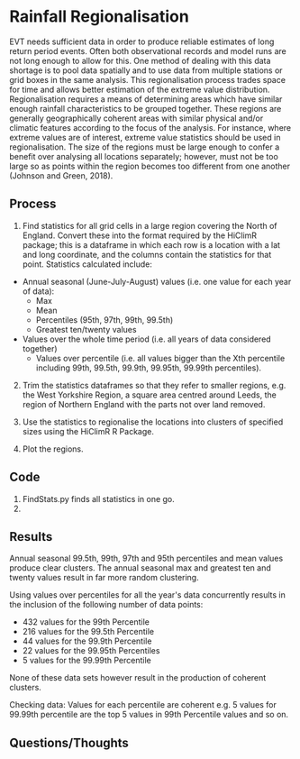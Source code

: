# Rainfall Regionalisation
EVT needs sufficient data in order to produce reliable estimates of long return period events. Often both observational records and model runs are not long enough to allow for this. One method of dealing with this data shortage is to pool data spatially and to use data from multiple stations or grid boxes in the same analysis. This regionalisation process trades space for time and allows better estimation of the extreme value distribution. Regionalisation requires a means of determining areas which have similar enough rainfall characteristics to be grouped together. These regions are generally geographically coherent areas with similar physical and/or climatic features according to the focus of the analysis. For instance, where extreme values are of interest, extreme value statistics should be used in regionalisation. The size of the regions must be large enough to confer a benefit over analysing all locations separately; however, must not be too large so as points within the region becomes too different from one another (Johnson and Green, 2018).

## Process

1. Find statistics for all grid cells in a large region covering the North of England. Convert these into the format required by the HiClimR package; this is a dataframe in which each row is a location with a lat and long coordinate, and the columns contain the statistics for that point. Statistics calculated include:
* Annual seasonal (June-July-August) values (i.e. one value for each year of data):
   * Max
   * Mean
   * Percentiles (95th, 97th, 99th, 99.5th)
   * Greatest ten/twenty values  
* Values over the whole time period (i.e. all years of data considered together)
   * Values over percentile (i.e. all values bigger than the Xth percentile including 99th, 99.5th, 99.9th, 99.95th, 99.99th percentiles).

2. Trim the statistics dataframes so that they refer to smaller regions, e.g. the West Yorkshire Region, a square area centred around Leeds, the region of Northern England with the parts not over land removed.

3. Use the statistics to regionalise the locations into clusters of specified sizes using the HiClimR R Package.

4. Plot the regions.


## Code
1. FindStats.py finds all statistics in one go.
2.


## Results
Annual seasonal 99.5th, 99th, 97th and 95th percentiles and mean values produce clear clusters. The annual seasonal max and greatest ten and twenty values result in far more random clustering.   

Using values over percentiles for all the year's data concurrently results in the inclusion of the following number of data points:
* 432 values for the 99th Percentile  
* 216 values for the 99.5th Percentile  
* 44 values for the 99.9th Percentile   
* 22 values for the 99.95th Percentiles
* 5 values for the 99.99th Percentile

None of these data sets however result in the production of coherent clusters.

Checking data:
Values for each percentile are coherent e.g. 5 values for 99.99th percentile are the top 5 values in 99th Percentile values and so on.  


## Questions/Thoughts
